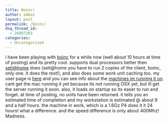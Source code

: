 ```yaml
---
title: Boinc!
author: admin
layout: post
permalink: /boinc/
dsq_thread_id:
  - 26007203
categories:
  - Uncategorized
---
```

i have been playing with [boinc][1] for a while now (well about 10 hours at time of posting) and its pretty cool. supports dual processors better then [seti@home][2] does (seti@home you have to run 2 copies of the client, boinc, only one. it does the rest!), and also does some work unit caching too. my user page is [here][3] and you can see info about the [machines im running it on][4]. cant get the mac running it yet because its not running OSX yet, but ill get the server running it soon. also, it loads on startup so its easer to run and forget. at time of posting, no units have been returned. it tells you an estimated time of completion and my workstation is estimated @ about 9 and a half hours. the machine in work, which is a 1.6Gz P4 does it it 24 hours! what a difference. and the speed difference is only about 400Mhz! Madness.

 [1]: http://setiboinc.ssl.berkeley.edu/ap/
 [2]: http://setiathome.ssl.berkeley.edu/
 [3]: http://setiboinc.ssl.berkeley.edu/ap/show_user.php?userid=6807
 [4]: http://setiboinc.ssl.berkeley.edu/ap/hosts_user.php?userid=6807